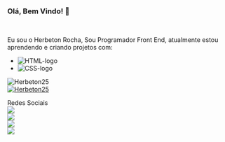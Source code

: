 ### Olá, Bem Vindo! 👋
<br>

Eu sou o Herbeton Rocha, Sou Programador Front End, atualmente estou aprendendo e criando projetos com:


- <img src="https://img.shields.io/badge/HTML5-E34F26?style=for-the-badge&logo=html5&logoColor=white" alt="HTML-logo" />
- <img src="https://img.shields.io/badge/CSS3-1572B6?style=for-the-badge&logo=css3&logoColor=white" alt="CSS-logo" />


![Herbeton25](https://github-readme-stats.vercel.app/api?username=Herbeton&show_icons=true&theme=merko)
<br>
[![Herbeton25](https://github-readme-stats.vercel.app/api/top-langs/?username=Herbeton&layout=compact)](https://github.com/anuraghazra/github-readme-stats)

Redes Sociais
<br>
<a href="https://www.linkedin.com/in/herbeton-rocha-942999b6/"><img src="https://img.shields.io/badge/LinkedIn-0077B5?style=for-the-badge&logo=linkedin&logoColor=white"/></a>
  <br>
  <a href="https://whats.link/herbetonrocha"><img src="https://img.shields.io/badge/WhatsApp-25D366?style=for-the-badge&logo=whatsapp&logoColor=white"/></a>
  <br>
    <a href="https://github.com/HERBETON25"><img src="https://img.shields.io/badge/GitHub-100000?style=for-the-badge&logo=github&logoColor=white"/></a>
    <br>
      <a href="https://www.youtube.com/channel/UCxfaZYAU4YwE0gApwe1ZpZQ"><img src="https://img.shields.io/badge/YouTube-FF0000?style=for-the-badge&logo=youtube&logoColor=white"/></a>
        
